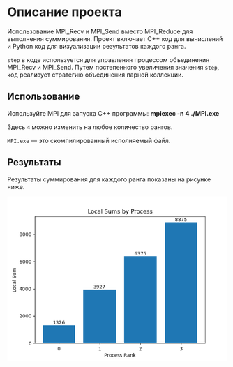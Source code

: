 # Описание проекта

Использование MPI_Recv и MPI_Send вместо MPI_Reduce для выполнения суммирования. Проект включает C++ код для вычислений и Python код для визуализации результатов каждого ранга. 

`step` в коде используется для управления процессом объединения MPI_Recv и MPI_Send. Путем постепенного увеличения значения `step`, код реализует стратегию объединения парной коллекции.

## Использование

Используйте MPI для запуска C++ программы: **mpiexec -n 4 ./MPI.exe**

Здесь `4` можно изменить на любое количество рангов.

`MPI.exe` — это скомпилированный исполняемый файл.

## Результаты

Результаты суммирования для каждого ранга показаны на рисунке ниже.

![Результаты суммирования](Result/Figure_1.png)
